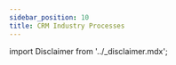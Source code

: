 ```yaml
---
sidebar_position: 10
title: CRM Industry Processes
---
```


import Disclaimer from '../\_disclaimer.mdx';

<Disclaimer />

